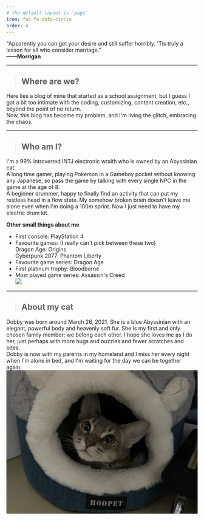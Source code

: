```yaml
---
# the default layout is 'page'
icon: fas fa-info-circle
order: 4
---
```


"Apparently you can get your desire and still suffer horribly. 'Tis truly a lesson for all who consider marriage."<br><strong>——Morrigan</strong>

---
>## Where are we?

Here lies a blog of mine that started as a school assignment, but I guess I got a bit too intimate with the coding, customizing, content creation, etc., beyond the point of no return.<br>
Now, this blog has become my problem, and I'm living the glitch, embracing the chaos.

---
>## Who am I?

I'm a 99% introverted INTJ electronic wraith who is owned by an Abyssinian cat.<br>
A long time gamer, playing Pokemon in a Gameboy pocket without knowing any Japanese, so pass the game by talking with every single NPC in the game at the age of 8.<br>
A beginner drummer, happy to finally find an activity that can put my restless head in a flow state. My somehow broken brain doesn't leave me alone even when I'm doing a 100m sprint. Now I just need to have my electric drum kit.<br>

**Other small things about me**
- First console: PlayStation 4
- Favourite games: (I really can't pick between these two)<br>
Dragon Age: Origins<br>
Cyberpunk 2077: Phantom Liberty
- Favourite game series: Dragon Age
- First platinum trophy: Bloodborne
- Most played game series: Assassin's Creed<br>
<a href="https://psnprofiles.com/kallianx"><img src="https://card.psnprofiles.com/1/kallianx.png" border="0"></a>

---
>## About my cat

Dobby was born around March 26, 2021. She is a blue Abyssinian with an elegant, powerful body and heavenly soft fur. She is my first and only chosen family member; we belong each other. I hope she loves me as I do her, just perhaps with more hugs and nuzzles and fewer scratches and bites.<br>
Dobby is now with my parents in my homeland and I miss her every night when I'm alone in bed, and I'm waiting for the day we can be together again.<br>
<img src="assets\img\Dobby\IMG_7365.JPEG">